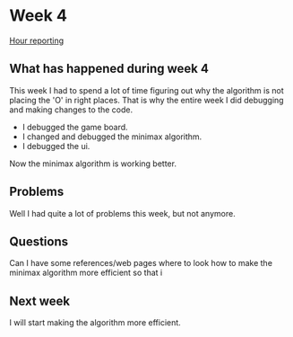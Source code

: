 # Week 4

[Hour reporting](https://github.com/riikkayoki/TicTacToe/blob/master/documentation/hour_reporting.md)

## What has happened during week 4

This week I had to spend a lot of time figuring out why the algorithm is not placing the 'O' in right places. That is why the entire week I did debugging and making changes to the code.

* I debugged the game board.
* I changed and debugged the minimax algorithm.
* I debugged the ui.

Now the minimax algorithm is working better.

## Problems

Well I had quite a lot of problems this week, but not anymore.

## Questions

Can I have some references/web pages where to look how to make the minimax algorithm more efficient so that i

## Next week

I will start making the algorithm more efficient.